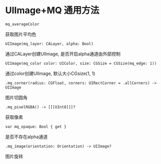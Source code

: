 # UIImage+MQ 通用方法


```
mq_averageColor
```

获取图片平均色

```
UIImage(mq_layer: CALayer, alpha: Bool)
```

通过CALayer创建UIImage, 是否开启alpha通道由外部控制

```
UIImage(mq_color color: UIColor, size: CGSize = CGSize(mq_edge: 1))
```

通过color创建UIImage, 默认大小CGsize(1, 1)

```
.mq_corner(radius: CGFloat, corners: UIRectCorner = .allCorners) -> UIImage
```

图片切圆角

```
.mq_pixelRGBA() -> [[[UInt8]]]?
```

获取像素

```
var mq_opaque: Bool { get }
```

是否不存在alpha通道

```
.mq_image(orientation: Orientation) -> UIImage?
```

图片旋转